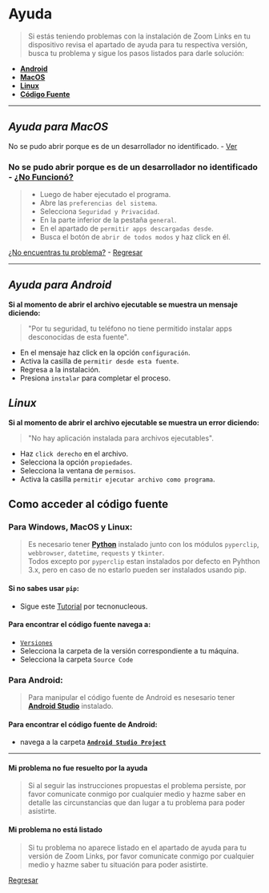 # Ayuda

>Si estás teniendo problemas con la instalación de Zoom Links en tu dispositivo revisa el apartado de ayuda para tu respectiva versión, busca tu problema y sigue los pasos listados para darle solución:
+ [**Android**](#ayuda-para-android)
+ [**MacOS**](#ayuda-para-macos)
+ [**Linux**](#ayuda-para-linux)
+ [**Código Fuente**](#como-acceder-al-código-fuente)

***

## _Ayuda para MacOS_
No se pudo abrir porque es de un desarrollador no identificado. - [Ver](#no-se-pudo-abrir-porque-es-de-un-desarrollador-no-identificado---no-funcionó)

### **No se pudo abrir porque es de un desarrollador no identificado** - [¿No Funcionó?](#mi-problema-no-fue-resuelto-por-la-ayuda)
 
>+ Luego de haber ejecutado el programa.
>+ Abre las `preferencias del sistema`.
>+ Selecciona `Seguridad y Privacidad`.
>+ En la parte inferior de la pestaña `general`.
>+ En el apartado de `permitir apps descargadas desde`.
>+ Busca el botón de `abrir de todos modos` y haz click en él.

[¿No encuentras tu problema?](#mi-problema-no-está-listado) - [Regresar](#ayuda)

***

## _Ayuda para Android_
**Si al momento de abrir el archivo ejecutable se muestra un mensaje diciendo:**
> "Por tu seguridad, tu teléfono no tiene permitido instalar apps desconocidas de esta fuente".

+ En el mensaje haz click en la opción `configuración`.
+ Activa la casilla de `permitir desde esta fuente`.
+ Regresa a la instalación.
+ Presiona `instalar` para completar el proceso.

## _Linux_
**Si al momento de abrir el archivo ejecutable se muestra un error diciendo:**
> "No hay aplicación instalada para archivos ejecutables".

+ Haz `click derecho` en el archivo.
+ Selecciona la opción `propiedades`.
+ Selecciona la ventana de `permisos`.
+ Activa la casilla `permitir ejecutar archivo como programa`.

## Como acceder al código fuente
### **Para Windows, MacOS y Linux:**
>Es necesario tener [**Python**](https://www.python.org/) instalado junto con los módulos `pyperclip`, `webbrowser`, `datetime`, `requests` y `tkinter`.                                          
Todos excepto por `pyperclip` estan instalados por defecto en Pyhthon 3.x, pero en caso de no estarlo pueden ser instalados usando pip.

#### Si no sabes usar `pip`: 
+ Sigue este [Tutorial](https://tecnonucleous.com/2018/01/28/>como-instalar-pip-para-python-en-windows-mac-y-linux/) por tecnonucleous.

#### Para encontrar el código fuente navega a:
+ [`Versiones`](/Versions)
+ Selecciona la carpeta de la versión correspondiente a tu máquina.
+ Selecciona la carpeta `Source Code`

### **Para Android:**
>Para manipular el código fuente de Android es nesesario tener [**Android Studio**](https://developer.android.com/studio/) instalado.

#### Para encontrar el código fuente de Android:
+ navega a la carpeta [**`Android Studio Project`**](/Versions/Android/Android%20Studio%20Project)

***

#### **Mi problema no fue resuelto por la ayuda**
>Si al seguir las instrucciones propuestas el problema persiste, por favor comunicate conmigo por cualquier medio y hazme saber en detalle las circunstancias que dan lugar a tu problema para poder asistirte.

#### **Mi problema no está listado**
>Si tu problema no aparece listado en el apartado de ayuda para tu versión de Zoom Links, por favor comunicate conmigo por cualquier medio y hazme saber tu situación para poder asistirte.

[Regresar](#ayuda)